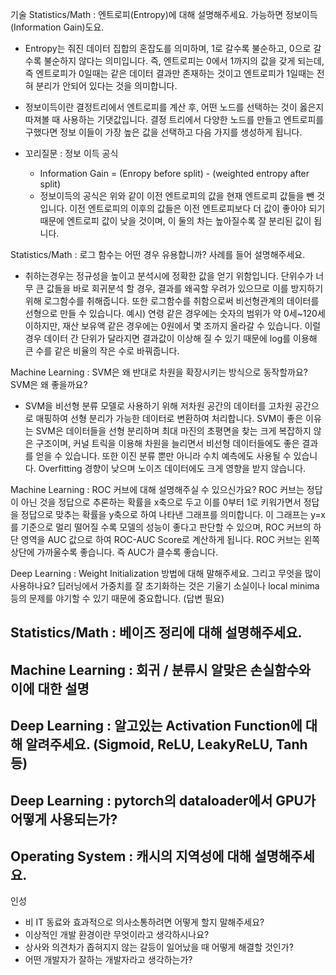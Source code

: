 기술
Statistics/Math : 엔트로피(Entropy)에 대해 설명해주세요. 가능하면 정보이득(Information Gain)도요.
- Entropy는 줘진 데이터 집합의 혼잡도를 의미하며, 1로 갈수록 불순하고, 0으로 갈수록 불순하지 않다는 의미입니다. 즉, 엔트로피는 0에서 1까지의 값을 갖게 되는데, 즉 엔트로피가 0일때는 같은 데이터 결과만 존재하는 것이고 엔트로피가 1일때는 전혀 분리가 안되어 있다는 것을 의미합니다.
- 정보이득이란 결정트리에서 엔트로피를 계산 후, 어떤 노드를 선택하는 것이 옳은지 따져볼 때 사용하는 기댓값입니다. 결정 트리에서 다양한 노드를 만들고 엔트로피를 구했다면 정보 이들이 가장 높은 값을 선택하고 다음 가지를 생성하게 됩니다.

- 꼬리질문 : 정보 이득 공식
  - Information Gain = (Enropy before split) - (weighted entropy after split)
  - 정보이득의 공식은 위와 같이 이전 엔트로피의 값을 현재 엔트로피 값들을 뺀 것입니다. 이전 엔트로피의 이후의 값들은 이전 엔트로피보다 더 값이 좋아야 되기 때문에 엔트로피 값이 낮을 것이며, 이 둘의 차는 높아질수록 잘 분리된 값이 됩니다.

Statistics/Math : 로그 함수는 어떤 경우 유용합니까? 사례를 들어 설명해주세요.
- 취하는경우는 정규성을 높이고 분석시에 정확한 값을 얻기 위함입니다. 단위수가 너무 큰 값들을 바로 회귀분석 할 경우, 결과를 왜곡할 우려가 있으므로 이를 방지하기 위해 로그함수를 취해줍니다. 또한 로그함수를 취함으로써 비선형관계의 데이터를 선형으로 만들 수 있습니다.
예시) 연령 같은 경우에는 숫자의 범위가 약 0세~120세 이하지만, 재산 보유액 같은 경우에는 0원에서 몇 조까지 올라갈 수 있습니다. 이럴 경우 데이터 간 단위가 달라지면 결과값이 이상해 질 수 있기 때문에 log를 이용해 큰 수를 같은 비율의 작은 수로 바꿔줍니다.

Machine Learning : SVM은 왜 반대로 차원을 확장시키는 방식으로 동작할까요? SVM은 왜 좋을까요?
- SVM을 비선형 분류 모델로 사용하기 위해 저차원 공간의 데이터를 고차원 공간으로 매핑하여 선형 분리가 가능한 데이터로 변환하여 처리합니다.
SVM이 좋은 이유는 SVM은 데이터들을 선형 분리하며 최대 마진의 초평면을 찾는 크게 복잡하지 않은 구조이며, 커널 트릭을 이용해 차원을 늘리면서 비선형 데이터들에도 좋은 결과를 얻을 수 있습니다. 또한 이진 분류 뿐만 아니라 수치 예측에도 사용될 수 있습니다. Overfitting 경향이 낮으며 노이즈 데이터에도 크게 영향을 받지 않습니다.


Machine Learning : ROC 커브에 대해 설명해주실 수 있으신가요?
ROC 커브는 정답이 아닌 것을 정답으로 추론하는 확률을 x축으로 두고 이를 0부터 1로 키워가면서 정답을 정답으로 맞추는 확률을 y축으로 하여 나타낸 그래프를 의미합니다. 이 그래프는 y=x를 기준으로 멀리 떨어질 수록 모델의 성능이 좋다고 판단할 수 있으며, ROC 커브의 하단 영역을 AUC 값으로 하여 ROC-AUC Score로 계산하게 됩니다.
ROC 커브는 왼쪽 상단에 가까울수록 좋습니다. 즉 AUC가 클수록 좋습니다.


Deep Learning : Weight Initialization 방법에 대해 말해주세요. 그리고 무엇을 많이 사용하나요?
딥러닝에서 가중치를 잘 초기화하는 것은 기울기 소실이나 local minima 등의 문제를 야기할 수 있기 때문에 중요합니다.
(답변 필요)

Statistics/Math : 베이즈 정리에 대해 설명해주세요.
- 

Machine Learning : 회귀 / 분류시 알맞은 손실함수와 이에 대한 설명
- 
Deep Learning : 알고있는 Activation Function에 대해 알려주세요. (Sigmoid, ReLU, LeakyReLU, Tanh 등)
- 
Deep Learning : pytorch의 dataloader에서 GPU가 어떻게 사용되는가?
- 
Operating System : 캐시의 지역성에 대해 설명해주세요.
- 


인성
- 비 IT 동료와 효과적으로 의사소통하려면 어떻게 할지 말해주세요?
- 이상적인 개발 환경이란 무엇이라고 생각하시나요?
- 상사와 의견차가 좁혀지지 않는 갈등이 일어났을 때 어떻게 해결할 것인가?
- 어떤 개발자가 잘하는 개발자라고 생각하는가?
